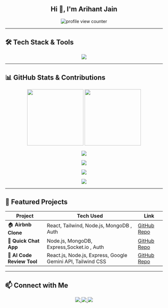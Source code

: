 <!-- Profile Header -->
<h2 align="center">Hi 👋, I'm Arihant Jain</h2>
<p align="center">
  <img src="https://komarev.com/ghpvc/?username=ARIHANT218&label=Profile%20views&color=0e75b6&style=flat" alt="profile view counter" />
</p>

---

## 🛠️ Tech Stack & Tools

<p align="center">
  <img src="https://skillicons.dev/icons?i=html,css,js,react,nodejs,express,mongodb,tailwind,git,github,python,c" />
</p>

---

## 📊 GitHub Stats & Contributions

<p align="center">
  <img src="https://github-readme-stats.vercel.app/api?username=ARIHANT218&show_icons=true&theme=tokyonight&count_private=true" height="180" />
  <img src="https://github-readme-streak-stats.herokuapp.com/?user=ARIHANT218&theme=tokyonight" height="180" />
</p>

<p align="center">
  <img src="https://github-readme-stats.vercel.app/api/top-langs/?username=ARIHANT218&layout=compact&theme=tokyonight" />
</p>

<p align="center">
  <img src="https://github-profile-summary-cards.vercel.app/api/cards/profile-details?username=ARIHANT218&theme=tokyonight" />
</p>

<p align="center">
  <img src="https://github-profile-trophy.vercel.app/?username=ARIHANT218&theme=tokyonight&row=1&no-bg=true" />
</p>

<p align="center">
  <img src="https://github-readme-activity-graph.cyclic.app/graph?username=ARIHANT218&theme=tokyonight&hide_border=true&area=true" />
</p>

---

## 🔗 Featured Projects

| Project | Tech Used | Link |
|--------|-----------|------|
| 🏠 **Airbnb Clone** | React, Tailwind, Node.js, MongoDB , Auth | [GitHub Repo](https://github.com/ARIHANT218/AIRBNB-PROJECT) |
| 💬 **Quick Chat App** | Node.js, MongoDB, Express,Socket.io , Auth | [GitHub Repo](https://github.com/ARIHANT218/Quick-Chat) |
🧪 **AI Code Review Tool** | React.js, Node.js, Express, Google Gemini API, Tailwind CSS | [GitHub Repo](https://github.com/ARIHANT218/AI-Code-Review) |

---

## 📫 Connect with Me

<p align="center">
  <a href="https://www.linkedin.com/in/arihant-jain-25b070280/">
    <img src="https://skillicons.dev/icons?i=linkedin" />
  </a>
  <a href="mailto:arihantjainofficial@gmail.com">
    <img src="https://skillicons.dev/icons?i=gmail" />
  </a>
  <a href="https://github.com/ARIHANT218">
    <img src="https://skillicons.dev/icons?i=github" />
  </a>
</p>
